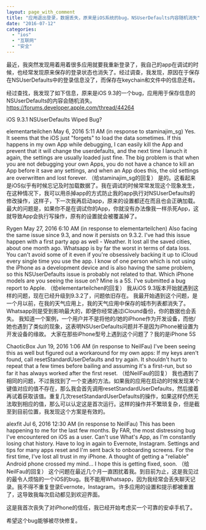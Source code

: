 ```yaml
---
layout: page_with_comment
title: "应用退出登录，数据丢失，原来是iOS系统的bug，NSUserDefaults内容随机消失"
date: "2016-07-12"
categories: 
  - "ios"
  - "互联网"
  - "安全"
---
```


最近，我突然发现用着用着很多应用就要我重新登录了，我自己的app在调试的时候，也经常发现原来保存的登录状态也消失了。经过调查，我发现，原因在于保存在NSUserDefaults中的登录信息没了，而保存在keychain和文件中的信息还有。

经过查找，我发现了如下信息，原来是iOS 9.3的一个bug，应用用于保存信息的NSUserDefaults的内容会随机消失。 https://forums.developer.apple.com/thread/44264

iOS 9.3.1 NSUserDefaults Wiped Bug?

elementarteilchen May 6, 2016 5:11 AM (in response to staminajim\_sg) Yes. It seems that the iOS just "forgets" to load the data sometimes. If this happens in my own App while debugging, I can easily kill the App and prevent that it will change the userdefaults, and the next time I lanuch it again, the settings are usually loaded just fine. The big problem is that when you are not debugging your own Apps, you do not have a chance to kill an App before it save any settings, and when an App does this, the old settings are overwritten and lost forever. （给staminajim\_sg的回复） 是的。这看起来是iOS似乎有时候忘记及时加载数据了。我在调试的时候常常发现这个现象发生，在这种情况下，我可以用杀掉app的方式防止我的app执行对NSUserDefaults的修改操作，这样子，下一次我再启动app，原来的设置都还在而且也会正确加载。最大的问题是，如果你不是在调试你的App，你就没有办法像我一样杀死App，这就导致App会执行写操作，原有的设置就会被覆盖掉了。

Rygen May 27, 2016 6:10 AM (in response to elementarteilchen) Also facing the same issue since 9.3, and now it persists on 9.3.2. I've had this issue happen with a first party app as well - Weather. It lost all the saved cities, about one month ago. Whatsapp is by far the worst in terms of data loss. You can't avoid some of it even if you're obsessively backing it up to iCloud every single time you use the app. I know of one person which is not using the iPhone as a development device and is also having the same problem, so this NSUserDefaults issue is probably not related to that. Which iPhone models are you seeing the issue on? Mine is a 5S. I've submitted a bug report to Apple. （给elementarteilchen的回复） 我从iOS 9.3版本开始就遇到这样的问题，现在已经升级到9.3.2了，问题依旧存在。 我最开始遇到这个问题，是一个月以前，在我的天气应用上，我的天气应用中保存的城市列表都消失了。 Whatsapp则是受到影响最大的，即便你经常通过iClound备份，你的数据也会丢失。 我知道一个案例，一个用户并不是将他的/她的iPhone作为开发设备，而他/她也遇到了类似的现象，这表明NSUserDefaults问题并不是因为iPhone被设置为开发设备的缘故。 大家在那些iPhone型号上遇到这个问题了？我的是iPhone 5S

ChaoticBox Jun 19, 2016 1:06 AM (in response to NeilFau) I've been seeing this as well but figured out a workaround for my own apps: If my keys aren't found, call resetStandardUserDefaults and try again. It shouldn't hurt to repeat that a few times before bailing and assuming it's a first-run, but so far it has always worked after the first reset. （给NeilFau的回复） 我也遇到了相同的问题，不过我找到了一个变通的方法。如果我的应用在启动的时候发现某个键值对应的值不存在，那么我会首先调用resetStandardUserDefaults，然后接着再试着获取该值。重复几次resetStandardUserDefaults的操作，如果这样仍然无法取到相应的值，那么可以认定这是首次运行。这样的操作并不繁琐复杂，但是截至到目前位置，我发现这个方案是有效的。

alexfit Jul 6, 2016 12:30 AM (in response to NeilFau) This has been happening to me for the last few months. By FAR, the most distressing bug I've encountered on iOS as a user. Can't use What's App, as I'm constantly losing chat history. Have to log in again to Evernote, Instagram. Settings and tips for many apps reset and I'm sent back to onboarding screens. For the first time, I've lost all trust in my iPhone. A thought of getting a "reliable" Android phone crossed my mind... I hope this is getting fixed, soon. （给NeilFau的回复） 这个问题在最近几个月一直困扰着我。到目前为止，这是我见过的最令人烦恼的一个iOS的bug。我不能用Whatsapp，因为我经常会丢失聊天记录。我不得不重复登录Evernote，Instagram。许多应用的设置和提示都被重置了，这导致我每次启动都见到欢迎界面。

这是我首次丧失了对iPhone的信任，我已经开始考虑买一个可靠的安卓手机了。

希望这个bug能够被尽快修复。
